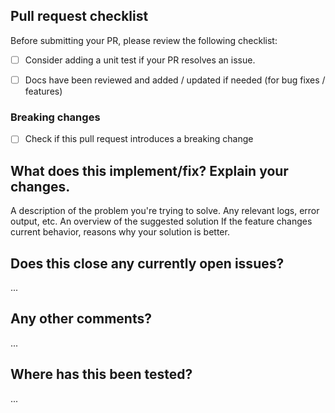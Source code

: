 <!-- Thanks for sending a pull request! Please make sure you click the link above to view the contribution guidelines, then fill out the blanks below. -->
## Pull request checklist

Before submitting your PR, please review the following checklist:

- [ ] Consider adding a unit test if your PR resolves an issue.
<!-- TODO: Implement palm test and palm lint for this plugin -->
<!-- - [ ] All new and existing tests pass locally (`palm test`) -->
<!-- - [ ] Lint (`palm lint`) has passed locally and any fixes were made for failures -->
- [ ] Docs have been reviewed and added / updated if needed (for bug fixes / features)

### Breaking changes

- [ ] Check if this pull request introduces a breaking change

## What does this implement/fix? Explain your changes.

A description of the problem you're trying to solve.
Any relevant logs, error output, etc.
An overview of the suggested solution
If the feature changes current behavior, reasons why your solution is better.

## Does this close any currently open issues?

...

## Any other comments?

...

## Where has this been tested?

...
